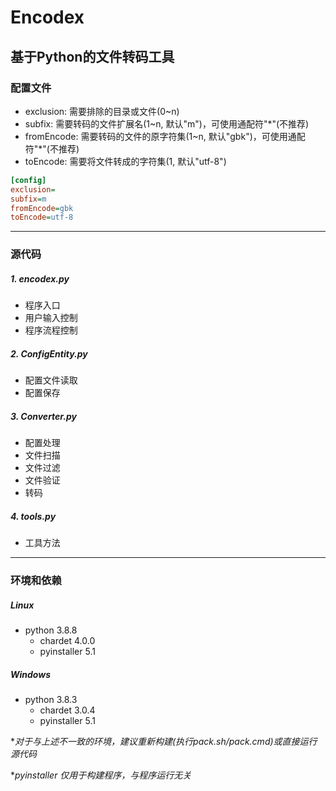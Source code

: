 # Encodex
## 基于Python的文件转码工具
### 配置文件
- exclusion: 需要排除的目录或文件(0~n)
- subfix: 需要转码的文件扩展名(1~n, 默认"m")，可使用通配符"*"(不推荐)
- fromEncode: 需要转码的文件的原字符集(1~n, 默认"gbk")，可使用通配符"*"(不推荐)
- toEncode: 需要将文件转成的字符集(1, 默认"utf-8")

````ini
[config]
exclusion=
subfix=m
fromEncode=gbk
toEncode=utf-8
````
---
### 源代码
##### 1. encodex.py

- 程序入口
- 用户输入控制
- 程序流程控制
  
##### 2. ConfigEntity.py
- 配置文件读取
- 配置保存
  
##### 3. Converter.py
- 配置处理
- 文件扫描
- 文件过滤
- 文件验证
- 转码
  
##### 4. tools.py
- 工具方法

---
### 环境和依赖
##### Linux
- python 3.8.8
  - chardet 4.0.0
  - pyinstaller 5.1

##### Windows
- python 3.8.3
  - chardet 3.0.4
  - pyinstaller 5.1

**对于与上述不一致的环境，建议重新构建(执行pack.sh/pack.cmd)或直接运行源代码*

**pyinstaller 仅用于构建程序，与程序运行无关*